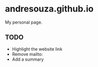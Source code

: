 # andresouza.github.io
My personal page.

## TODO
* Highlight the website link
* Remove mailto:
* Add a summary
